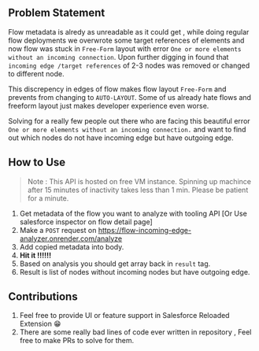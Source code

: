 ## Problem Statement

Flow metadata is alredy as unreadable as it could get , while doing regular flow deployments we overwrote some target references of elements and now flow was stuck in `Free-Form` layout with error `One or more elements without an incoming connection`. Upon further digging in found that `incoming edge /target references`  of 2-3 nodes was removed or changed to different node.

This discrepency in edges of flow makes flow layout `Free-Form` and prevents from changing to `AUTO-LAYOUT`. Some of us already hate flows and freeform layout just makes developer experience even worse.

Solving for a really few people out there who are facing this beautiful error `One or more elements without an incoming connection.` and want to find out which nodes do not have incoming edge but have outgoing edge.

## How to Use
> Note :
> This API is hosted on free VM instance.
> Spinning up machince after 15 minutes of inactivity takes less than 1 min.
> Please be patient for a minute. 


1. Get metadata of the flow you want to analyze with tooling API [Or Use salesforce inspector on flow detail page]
1. Make a `POST` request on https://flow-incoming-edge-analyzer.onrender.com/analyze
1. Add copied metadata into body.
1. **Hit it !!!!!!**
1. Based on analysis you should get array back in `result` tag. 
1. Result is list of nodes without incoming nodes but have outgoing edge.

## Contributions
1. Feel free to provide UI or feature support in Salesforce Reloaded Extension 😁
1. There are some really bad lines of code ever written in repository , Feel free to make PRs to solve for them.
